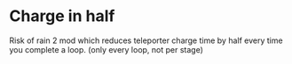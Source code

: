 # Charge in half

Risk of rain 2 mod which reduces teleporter charge time by half every time you complete a loop. (only every loop, not per stage)
